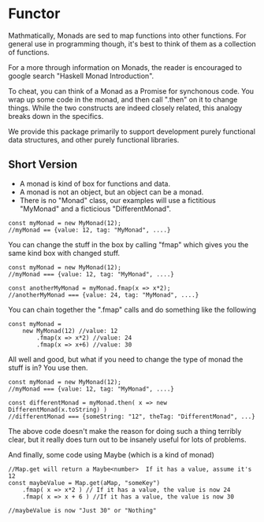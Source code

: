 Functor
===============================================================================

Mathmatically, Monads are sed to map functions into other functions.  For
general use in programming though, it's best to think of them as a collection
of functions.

For a more through information on Monads, the reader is encouraged to google
search "Haskell Monad Introduction".

To cheat, you can think of a Monad as a Promise for synchonous code.  You
wrap up some code in the monad, and then call ".then" on it to change things.
While the two constructs are indeed closely related, this analogy breaks down
in the specifics.

We provide this package primarily to support development purely functional data
structures, and other purely functional libraries.


Short Version
-------------------------------------------------------------------------------
*  A monad is kind of box for functions and data.
*  A monad is not an object, but an object can be a monad.
*  There is no "Monad" class, our examples will use a fictitious "MyMonad" and
   a ficticious "DifferentMonad".

```
const myMonad = new MyMonad(12);
//myMonad == {value: 12, tag: "MyMonad", ....}
```


You can change the stuff in the box by calling "fmap" which gives you the
same kind box with changed stuff.

```
const myMonad = new MyMonad(12);
//myMonad === {value: 12, tag: "MyMonad", ....}

const anotherMyMonad = myMonad.fmap(x => x*2);
//anotherMyMonad === {value: 24, tag: "MyMonad", ....}
```

You can chain together the ".fmap" calls and do something like the following


```
const myMonad =
    new MyMonad(12) //value: 12
        .fmap(x => x*2) //value: 24
        .fmap(x => x+6) //value: 30
```


All well and good, but what if you need to change the type of monad the
stuff is in?  You use then.


```
const myMonad = new MyMonad(12);
//myMonad === {value: 12, tag: "MyMonad", ....}

const differentMonad = myMonad.then( x => new DifferentMonad(x.toString) )
//differentMonad === {someString: "12", theTag: "DifferentMonad", ...}
```

The above code doesn't make the reason for doing such a thing terribly clear,
but it really does turn out to be insanely useful for lots of problems.


And finally, some code using Maybe (which is a kind of monad)

```
//Map.get will return a Maybe<number>  If it has a value, assume it's 12
const maybeValue = Map.get(aMap, "someKey")
    .fmap( x => x*2 ) // If it has a value, the value is now 24
    .fmap( x => x + 6 ) //If it has a value, the value is now 30

//maybeValue is now "Just 30" or "Nothing"
```
